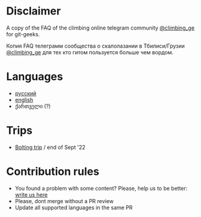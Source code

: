 # Disclaimer
A copy of the FAQ of the climbing online telegram community [@climbing_ge](https://t.me/climbing_ge) for git-geeks.

Копия FAQ телеграмм сообщества о скалолазании в Тбилиси/Грузии [@climbing_ge](https://t.me/climbing_ge) для тех кто гитом пользуется больше чем вордом.
# Languages
- [русский](ru/general.md)
- [english](en/general.md)
- ქართველი (?)

# Trips
- [Bolting trip](ru/trips/bolting-0922.md)  / end of Sept '22

# Contribution rules
- You found a problem with some content? Please, help us to be better: [write us here](https://github.com/climbing-ge/guide/issues/new)
- Please, dont merge without a PR review
- Update all supported languages in the same PR